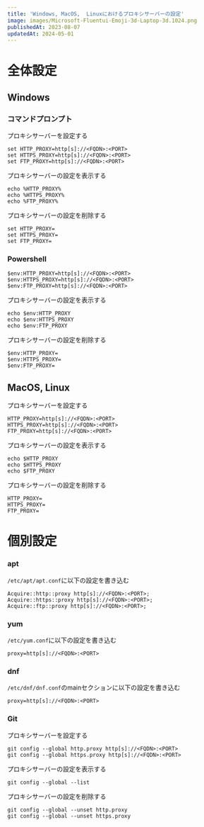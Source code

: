 ```yaml
---
title: 'Windows, MacOS,  Linuxにおけるプロキシサーバーの設定'
image: images/Microsoft-Fluentui-Emoji-3d-Laptop-3d.1024.png
publishedAt: 2023-08-07
updatedAt: 2024-05-01
---
```

# 全体設定

## Windows

### コマンドプロンプト

プロキシサーバーを設定する

```
set HTTP_PROXY=http[s]://<FQDN>:<PORT>
set HTTPS_PROXY=http[s]://<FQDN>:<PORT>
set FTP_PROXY=http[s]://<FQDN>:<PORT>
```

プロキシサーバーの設定を表示する

```
echo %HTTP_PROXY%
echo %HTTPS_PROXY%
echo %FTP_PROXY%
```

プロキシサーバーの設定を削除する

```
set HTTP_PROXY=
set HTTPS_PROXY=
set FTP_PROXY=
```

### Powershell

```
$env:HTTP_PROXY=http[s]://<FQDN>:<PORT>
$env:HTTPS_PROXY=http[s]://<FQDN>:<PORT>
$env:FTP_PROXY=http[s]://<FQDN>:<PORT>
```

プロキシサーバーの設定を表示する

```
echo $env:HTTP_PROXY
echo $env:HTTPS_PROXY
echo $env:FTP_PROXY
```

プロキシサーバーの設定を削除する

```
$env:HTTP_PROXY=
$env:HTTPS_PROXY=
$env:FTP_PROXY=
```

## MacOS, Linux

プロキシサーバーを設定する

```
HTTP_PROXY=http[s]://<FQDN>:<PORT>
HTTPS_PROXY=http[s]://<FQDN>:<PORT>
FTP_PROXY=http[s]://<FQDN>:<PORT>
```

プロキシサーバーの設定を表示する

```
echo $HTTP_PROXY
echo $HTTPS_PROXY
echo $FTP_PROXY
```

プロキシサーバーの設定を削除する

```
HTTP_PROXY=
HTTPS_PROXY=
FTP_PROXY=
```

# 個別設定

### apt

`/etc/apt/apt.conf`に以下の設定を書き込む

```
Acquire::http::proxy http[s]://<FQDN>:<PORT>;
Acquire::https::proxy http[s]://<FQDN>:<PORT>;
Acquire::ftp::proxy http[s]://<FQDN>:<PORT>;
```

### yum

`/etc/yum.conf`に以下の設定を書き込む

```
proxy=http[s]://<FQDN>:<PORT>
```

### dnf

`/etc/dnf/dnf.conf`のmainセクションに以下の設定を書き込む

```
proxy=http[s]://<FQDN>:<PORT>
```

### Git

プロキシサーバーを設定する

```
git config --global http.proxy http[s]://<FQDN>:<PORT>
git config --global https.proxy http[s]://<FQDN>:<PORT>
```

プロキシサーバーの設定を表示する

```
git config --global --list
```

プロキシサーバーの設定を削除する

```
git config --global --unset http.proxy
git config --global --unset https.proxy
```
